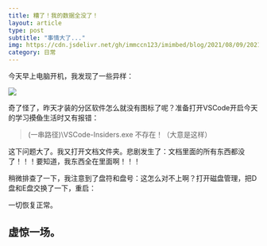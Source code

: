 ```yaml
---
title: 糟了！我的数据全没了！
layout: article
type: post
subtitle: "事情大了..."
img: https://cdn.jsdelivr.net/gh/immccn123/imimbed/blog/2021/08/09/2021-08-09-daily-1.jpg
category: 日常
---
```

今天早上电脑开机，我发现了一些异样：


![](https://cdn.jsdelivr.net/gh/immccn123/imimbed/blog/2021/08/09/2021-08-09-daily-1.jpg)

奇了怪了，昨天才装的分区软件怎么就没有图标了呢？准备打开VSCode开启今天的学习~~摸鱼~~生活时又有报错：

> \(一串路径\)\\VSCode-Insiders.exe 不存在！（大意是这样）

这下问题大了。我又打开文档文件夹。悲剧发生了：文档里面的所有东西都没了！！！要知道，我东西全在里面啊！！！

稍微排查了一下，我注意到了盘符和盘号：这怎么对不上啊？打开磁盘管理，把D盘和E盘交换了一下，重启：

一切恢复正常。

## 虚惊一场。